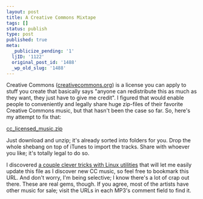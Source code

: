```yaml
---
layout: post
title: A Creative Commons Mixtape
tags: []
status: publish
type: post
published: true
meta:
  _publicize_pending: '1'
  ljID: '1122'
  original_post_id: '1488'
  _wp_old_slug: '1488'
---
```

Creative Commons (<a href="http://creativecommons.org/">creativecommons.org</a>) is a license you can apply to stuff you create that basically says "anyone can redistribute this as much as they want, they just have to give me credit".  I figured that would enable people to conveniently and legally share huge zip-files of their favorite Creative Commons music, but that hasn't been the case so far.  So, here's my attempt to fix that:

<a href="http://jay.mcgavren.com/files/cc_licensed_music.zip">cc_licensed_music.zip</a>

Just download and unzip; it's already sorted into folders for you.  Drop the whole shebang on top of iTunes to import the tracks.  Share with whoever you like; it's totally legal to do so.

I discovered <a href="/blog/archives/1489">a couple clever tricks with Linux utilities</a> that will let me easily update this file as I discover new CC music, so feel free to bookmark this URL.  And don't worry, I'm being selective; I know there's a lot of crap out there.  These are real gems, though.  If you agree, most of the artists have other music for sale; visit the URLs in each MP3's comment field to find it.
